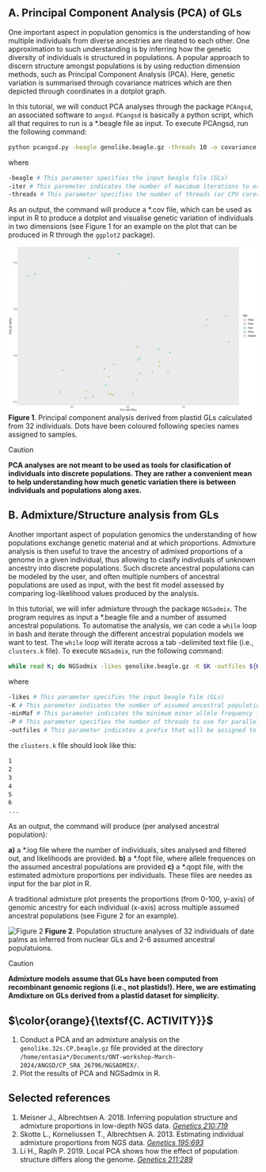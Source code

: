 ## A. Principal Component Analysis (PCA) of GLs
One important aspect in population genomics is the understanding of how multiple individuals from diverse ancestries are rleated to each other. One approximation to such understanding is by inferring how the genetic diversity of individuals is structured in populations. A popular approach to discern structure amongst populations is by using reduction dimension methods, such as Principal Component Analysis (PCA). Here, genetic variation is summarised through covariance matrices which are then depicted through coordinates in a dotplot graph. 

In this tutorial, we will conduct PCA analyses through the package `PCAngsd`, an associated software to `angsd`. `PCangsd` is basically a python script, which all that requires to run is a \*.beagle file as input. To execute PCAngsd, run the following command:

```bash
python pcangsd.py -beagle genolike.beagle.gz -threads 10 -o covariance.outfile -iter 10000
```

where

```bash
-beagle # This parameter specifies the input beagle file (GLs)
-iter # This paremeter indicates the number of maximum iterations to estimate allele frequencies (is good to increase it since the default is 100 and might not be enough whenever large number of individuals are being analysed). The analysis will stop once the pogram reaches a level of confidence on the estimation of allele frequences.
-threads # This parameter specifies the number of threads (or CPU cores) to use for parallel processing. Increase this parameter whenever working with large genomes and many individuals.
```

As an output, the command will produce a \*.cov file, which can be used as input in R to produce a dotplot and visualise genetic variation of individuals in two dimensions (see Figure 1 for an example on the plot that can be produced in R through the `ggplot2` package).

![Figure 1](https://github.com/siriusb-nox/PopGen_DARWIN_2024/blob/main/IMG/32S_PCAngsd.CP.jpg)
**Figure 1**. Principal component analysis derived from plastid GLs calculated from 32 individuals. Dots have been coloured following species names assigned to samples. 

>[!CAUTION]
>**PCA analyses are not meant to be used as tools for clasification of individuals into discrete populations. They are rather a convenient mean to help understanding how much genetic variation there is between individuals and populations along axes.**


## B. Admixture/Structure analysis from GLs
Another important aspect of population genomics the understanding of how populations exchange genetic material and at which proportions. Admixture analysis is then useful to trave the ancestry of admixed proportions of a genome in a given individual, thus allowing to clasify indivduals of unknown ancestry into discrete populations. Such discrete ancestral populations can be modeled by the user, and often multiple numbers of ancestral populations are used as input, with the best fit model assessed by comparing log-likelihood values produced by the analysis. 

In this tutorial, we will infer admixture through the package `NGSadmix`. The program requires as input a \*.beagle file and a number of assumed ancestral populations. To automatise the analysis, we can code a `while` loop in bash and iterate through the different ancestral population models we want to test. The `while` loop will iterate across a tab -delimited text file (i.e., `clusters.k` file). To execute `NGSadmix`, run the following command:

```bash
while read K; do NGSadmix -likes genolike.beagle.gz -K $K -outfiles ${K}.NGSadmix.out -minMaf 0.05 -P 8; done < clusters.k
```

where

```bash
-likes # This parameter specifies the input beagle file (GLs)
-K # This paremeter indicates the number of assumed ancestral populations that will be modeled. It can range from 1 to any number of your choice.,
-minMaf # This parameter indicates the minimum minor allele frequency (is a filtering criterium).
-P # This parameter specifies the number of threads to use for parallel processing. Increase this parameter whenever working with large genomes and many individuals.
-outfiles # This parameter indicates a prefix that will be assigned to the output files.
```

the `clusters.k` file should look like this:

```bash
1
2
3
4
5
6
...
```

As an output, the command will produce (per analysed ancestral population): 

**a)** a \*.log file where the number of individuals, sites analysed and filtered out, and likelihoods are provided. 
**b)** a \*.fopt file, where allele frequences on the assumed ancestral populations are provided
**c)** a \*.qopt file, with the estimated admixture proportions per individuals. These files are needes as input for the bar plot in R. 

A traditional admixture plot presents the proportions (from 0-100, y-axis) of genomic ancestry for each individual (x-axis) across multiple assumed ancestral populations (see Figure 2 for an example).  

![Figure 2]([https://github.com/siriusb-nox/PopGen_DARWIN_2024/blob/main/IMG/32S_PCAngsd.CP.jpg](https://github.com/siriusb-nox/PopGen_DARWIN_2024/blob/main/IMG/Admix_32S_NUC.jpg))
**Figure 2**. Population structure analyses of 32 individuals of date palms as inferred from nuclear GLs and 2-6 assumed ancestral populatuions. 

>[!CAUTION]
>**Admixture models assume that GLs have been computed from recombinant genomic regions (i.e., not plastids!). Here, we are estimating Amdixture on GLs derived from a plastid dataset for simplicity.**

## $\color{orange}{\textsf{C. ACTIVITY}}$
1. Conduct a PCA and an admixture analysis on the `genolike.32s.CP.beagle.gz` file provided at the directory `/home/ontasia*/Documents/ONT-workshop-March-2024/ANGSD/CP_SRA_26796/NGSADMIX/`.
2. Plot the results of PCA and NGSadmix in R.


## Selected references
1. Meisner J., Albrechtsen A. 2018. Inferring population structure and admixture proportions in low-depth NGS data. [_Genetics 210:719_](https://academic.oup.com/genetics/article/210/2/719/5931101)
2. Skotte L., Korneliussen T., Albrechtsen A. 2013. Estimating individual admixture proportions from NGS data. [_Genetics 195:693_](https://academic.oup.com/genetics/article/195/3/693/5935455)
3. Li H., Raplh P. 2019. Local PCA shows how the effect of population structure differs along the genome. [_Genetics 211:289_](https://academic.oup.com/genetics/article/211/1/289/5931130)
